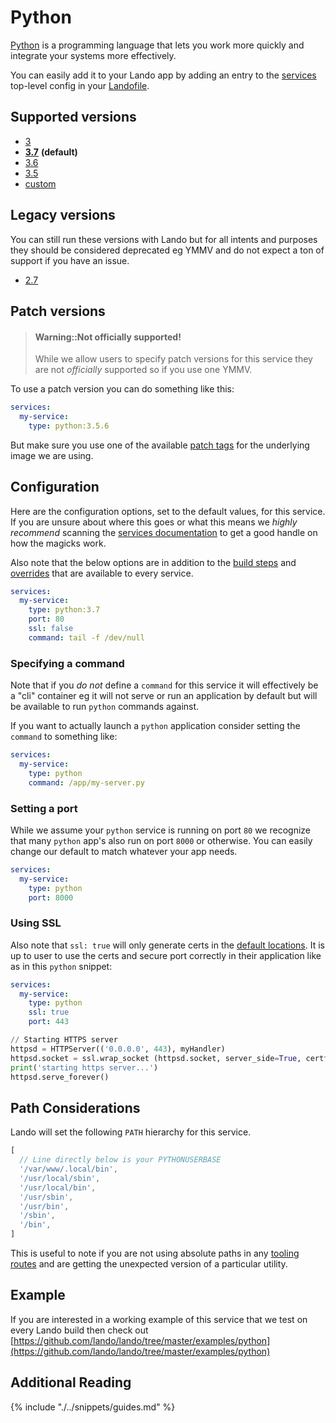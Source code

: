 Python
======

[Python](https://www.python.org/) is a programming language that lets you work more quickly and integrate your systems more effectively.

You can easily add it to your Lando app by adding an entry to the [services](./../config/services.md) top-level config in your [Landofile](./../config/lando.yml).

<!-- toc -->

Supported versions
------------------

*   [3](https://hub.docker.com/r/_/python/)
*   **[3.7](https://hub.docker.com/r/_/python/)** **(default)**
*   [3.6](https://hub.docker.com/r/_/python/)
*   [3.5](https://hub.docker.com/r/_/python/)
*   [custom](./../config/services.md#advanced)

Legacy versions
---------------

You can still run these versions with Lando but for all intents and purposes they should be considered deprecated eg YMMV and do not expect a ton of support if you have an issue.

*   [2.7](https://hub.docker.com/r/_/python/)

Patch versions
--------------

> #### Warning::Not officially supported!
>
> While we allow users to specify patch versions for this service they are not *officially* supported so if you use one YMMV.

To use a patch version you can do something like this:

```yaml
services:
  my-service:
    type: python:3.5.6
```

But make sure you use one of the available [patch tags](https://hub.docker.com/r/library/python/tags/) for the underlying image we are using.

Configuration
-------------

Here are the configuration options, set to the default values, for this service. If you are unsure about where this goes or what this means we *highly recommend* scanning the [services documentation](./../config/services.md) to get a good handle on how the magicks work.

Also note that the below options are in addition to the [build steps](./../config/services.md#build-steps) and [overrides](./../config/services.md#overrides) that are available to every service.

```yaml
services:
  my-service:
    type: python:3.7
    port: 80
    ssl: false
    command: tail -f /dev/null
```

### Specifying a command

Note that if you *do not* define a `command` for this service it will effectively be a "cli" container eg it will not serve or run an application by default but will be available to run `python` commands against.

If you want to actually launch a `python` application consider setting the `command` to something like:

```yaml
services:
  my-service:
    type: python
    command: /app/my-server.py
```

### Setting a port

While we assume your `python` service is running on port `80` we recognize that many `python` app's also run on port `8000` or otherwise. You can easily change our default to match whatever your app needs.

```yaml
services:
  my-service:
    type: python
    port: 8000
```

### Using SSL

Also note that `ssl: true` will only generate certs in the [default locations](./../config/security.md). It is up to user to use the certs and secure port correctly in their application like as in this `python` snippet:

```yaml
services:
  my-service:
    type: python
    ssl: true
    port: 443
```

```python
// Starting HTTPS server
httpsd = HTTPServer(('0.0.0.0', 443), myHandler)
httpsd.socket = ssl.wrap_socket (httpsd.socket, server_side=True, certfile='/certs/cert.crt', keyfile='/certs/cert.key')
print('starting https server...')
httpsd.serve_forever()
```

Path Considerations
-------------------

Lando will set the following `PATH` hierarchy for this service.

```js
[
  // Line directly below is your PYTHONUSERBASE
  '/var/www/.local/bin',
  '/usr/local/sbin',
  '/usr/local/bin',
  '/usr/sbin',
  '/usr/bin',
  '/sbin',
  '/bin',
]
```

This is useful to note if you are not using absolute paths in any [tooling routes](./../config/tooling.md) and are getting the unexpected version of a particular utility.

Example
-------

If you are interested in a working example of this service that we test on every Lando build then check out
[https://github.com/lando/lando/tree/master/examples/python](https://github.com/lando/lando/tree/master/examples/python)

Additional Reading
------------------

{% include "./../snippets/guides.md" %}
